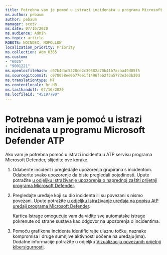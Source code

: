 ```yaml
---
title: Potrebna vam je pomoć u istrazi incidenata u programu Microsoft Defender ATP
ms.author: pebaum
author: pebaum
manager: scotv
ms.date: 07/16/2020
ms.audience: Admin
ms.topic: article
ROBOTS: NOINDEX, NOFOLLOW
localization_priority: Priority
ms.collection: Adm_O365
ms.custom:
- "6025"
- "9001221"
ms.openlocfilehash: c07b4dac5228ce2c39382a70b41b7acaa49d05f5
ms.sourcegitcommit: c078058ee0b77ee1f1496feb2f3a5773e3e3b30d
ms.translationtype: MT
ms.contentlocale: hr-HR
ms.lasthandoff: 07/16/2020
ms.locfileid: "45197790"
---
```

# <a name="need-help-investigating-incidents-in-microsoft-defender-atp"></a>Potrebna vam je pomoć u istrazi incidenata u programu Microsoft Defender ATP

Ako vam je potrebna pomoć u istrazi incidenta u ATP servisu programa Microsoft Defender, slijedite ove korake.

1. Odaberite incident i pregledajte upozorenja grupirana s incidentom. Odaberite svako upozorenje da biste pregledali pojedinosti. Upute potražite [u odjeljku Istraživanje upozorenja o naprednoj zaštiti prijetnji programa Microsoft Defender](https://docs.microsoft.com/windows/security/threat-protection/microsoft-defender-atp/investigate-alerts).
2. Pregledajte uređaje koji su dio incidenta ili su povezani s nismo povezani. Upute potražite [u odjeljku Istraživanje uređaja na popisu AtP uređaji programa Microsoft Defender](https://docs.microsoft.com/windows/security/threat-protection/microsoft-defender-atp/investigate-machines).<br/>
 
    Kartica Istrage omogućuje vam da vidite sve automatske istrage pokrenute od strane sustava kao odgovor na upozorenja o incidentima.
3. Pomoću grafikona incidenta identificirajte ulaznu točku, naznake kompromisa i druge sumnjive aktivnosti uočene na uređaju(ima). Dodatne informacije potražite u odjeljku [Vizualizacija povezanih prijetnji kibersigurnosti](https://docs.microsoft.com/windows/security/threat-protection/microsoft-defender-atp/investigate-incidents#visualizing-associated-cybersecurity-threats).  